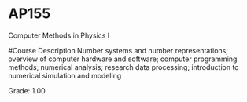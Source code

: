 # AP155
Computer Methods in Physics I

#Course Description
Number systems and number representations; overview of computer hardware and software; computer programming methods; numerical analysis; research data processing; introduction to numerical simulation and modeling

Grade: 1.00
